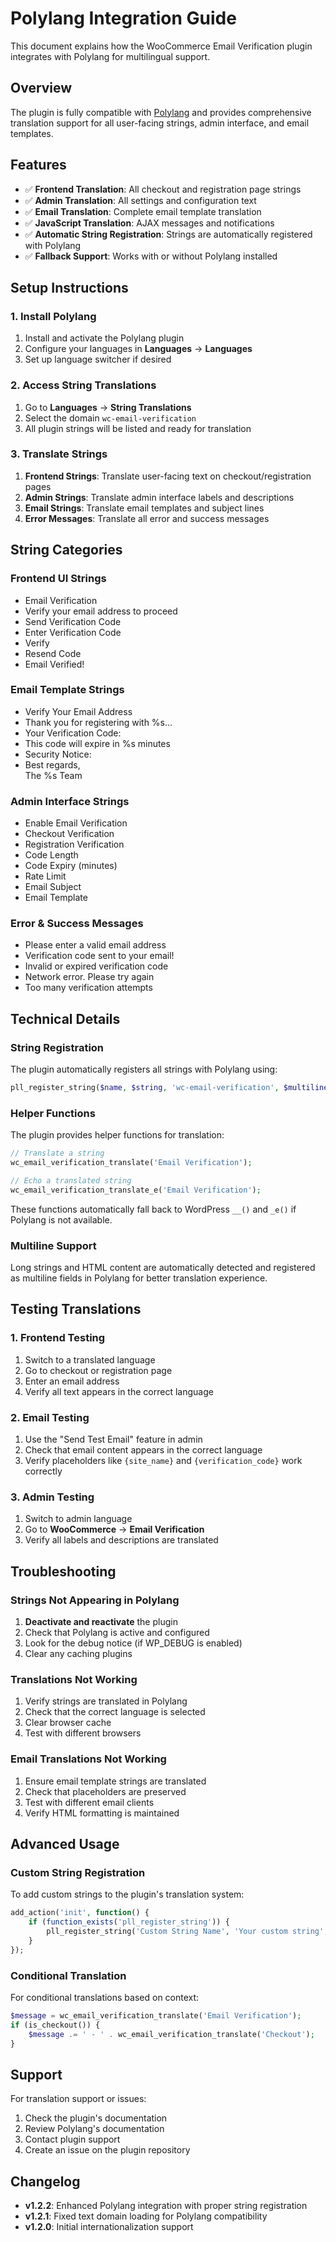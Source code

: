 # Polylang Integration Guide

This document explains how the WooCommerce Email Verification plugin integrates with Polylang for multilingual support.

## Overview

The plugin is fully compatible with [Polylang](https://polylang.pro/) and provides comprehensive translation support for all user-facing strings, admin interface, and email templates.

## Features

- ✅ **Frontend Translation**: All checkout and registration page strings
- ✅ **Admin Translation**: All settings and configuration text
- ✅ **Email Translation**: Complete email template translation
- ✅ **JavaScript Translation**: AJAX messages and notifications
- ✅ **Automatic String Registration**: Strings are automatically registered with Polylang
- ✅ **Fallback Support**: Works with or without Polylang installed

## Setup Instructions

### 1. Install Polylang

1. Install and activate the Polylang plugin
2. Configure your languages in **Languages** → **Languages**
3. Set up language switcher if desired

### 2. Access String Translations

1. Go to **Languages** → **String Translations**
2. Select the domain `wc-email-verification`
3. All plugin strings will be listed and ready for translation

### 3. Translate Strings

1. **Frontend Strings**: Translate user-facing text on checkout/registration pages
2. **Admin Strings**: Translate admin interface labels and descriptions
3. **Email Strings**: Translate email templates and subject lines
4. **Error Messages**: Translate all error and success messages

## String Categories

### Frontend UI Strings
- Email Verification
- Verify your email address to proceed
- Send Verification Code
- Enter Verification Code
- Verify
- Resend Code
- Email Verified!

### Email Template Strings
- Verify Your Email Address
- Thank you for registering with %s...
- Your Verification Code:
- This code will expire in %s minutes
- Security Notice:
- Best regards,<br>The %s Team

### Admin Interface Strings
- Enable Email Verification
- Checkout Verification
- Registration Verification
- Code Length
- Code Expiry (minutes)
- Rate Limit
- Email Subject
- Email Template

### Error & Success Messages
- Please enter a valid email address
- Verification code sent to your email!
- Invalid or expired verification code
- Network error. Please try again
- Too many verification attempts

## Technical Details

### String Registration

The plugin automatically registers all strings with Polylang using:

```php
pll_register_string($name, $string, 'wc-email-verification', $multiline);
```

### Helper Functions

The plugin provides helper functions for translation:

```php
// Translate a string
wc_email_verification_translate('Email Verification');

// Echo a translated string
wc_email_verification_translate_e('Email Verification');
```

These functions automatically fall back to WordPress `__()` and `_e()` if Polylang is not available.

### Multiline Support

Long strings and HTML content are automatically detected and registered as multiline fields in Polylang for better translation experience.

## Testing Translations

### 1. Frontend Testing
1. Switch to a translated language
2. Go to checkout or registration page
3. Enter an email address
4. Verify all text appears in the correct language

### 2. Email Testing
1. Use the "Send Test Email" feature in admin
2. Check that email content appears in the correct language
3. Verify placeholders like `{site_name}` and `{verification_code}` work correctly

### 3. Admin Testing
1. Switch to admin language
2. Go to **WooCommerce** → **Email Verification**
3. Verify all labels and descriptions are translated

## Troubleshooting

### Strings Not Appearing in Polylang

1. **Deactivate and reactivate** the plugin
2. Check that Polylang is active and configured
3. Look for the debug notice (if WP_DEBUG is enabled)
4. Clear any caching plugins

### Translations Not Working

1. Verify strings are translated in Polylang
2. Check that the correct language is selected
3. Clear browser cache
4. Test with different browsers

### Email Translations Not Working

1. Ensure email template strings are translated
2. Check that placeholders are preserved
3. Test with different email clients
4. Verify HTML formatting is maintained

## Advanced Usage

### Custom String Registration

To add custom strings to the plugin's translation system:

```php
add_action('init', function() {
    if (function_exists('pll_register_string')) {
        pll_register_string('Custom String Name', 'Your custom string', 'wc-email-verification');
    }
});
```

### Conditional Translation

For conditional translations based on context:

```php
$message = wc_email_verification_translate('Email Verification');
if (is_checkout()) {
    $message .= ' - ' . wc_email_verification_translate('Checkout');
}
```

## Support

For translation support or issues:

1. Check the plugin's documentation
2. Review Polylang's documentation
3. Contact plugin support
4. Create an issue on the plugin repository

## Changelog

- **v1.2.2**: Enhanced Polylang integration with proper string registration
- **v1.2.1**: Fixed text domain loading for Polylang compatibility
- **v1.2.0**: Initial internationalization support
